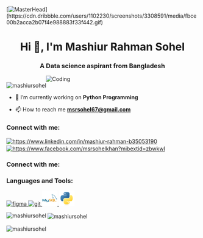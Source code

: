 [![MasterHead](https://1.bp.blogspot.com/-7A4WynwLsM...)](https://cdn.dribbble.com/users/1102230/screenshots/3308591/media/fbce00b2acca2b07f4e988883f33f442.gif)
<h1 align="center">Hi 👋, I'm Mashiur Rahman Sohel</h1>
<h3 align="center">A Data science aspirant from Bangladesh</h3>
<img align="right" alt="Coding" width="400" src=https://cdn.dribbble.com/users/1102230/screenshots/3308591/media/fbce00b2acca2b07f4e988883f33f442.gif

<p align="left"> <img src="https://komarev.com/ghpvc/?username=mashiursohel&label=Profile%20views&color=0e75b6&style=flat" alt="mashiursohel" /> </p>

- 🔭 I’m currently working on **Python Programming**

- 📫 How to reach me **msrsohel67@gmail.com**

<h3 align="left">Connect with me:</h3>
<p align="left">
<a href="https://linkedin.com/in/https://www.linkedin.com/in/mashiur-rahman-b35053190" target="blank"><img align="center" src="https://raw.githubusercontent.com/rahuldkjain/github-profile-readme-generator/master/src/images/icons/Social/linked-in-alt.svg" alt="https://www.linkedin.com/in/mashiur-rahman-b35053190" height="30" width="40" /></a>
<a href="https://fb.com/https://www.facebook.com/msrsohelkhan?mibextid=zbwkwl" target="blank"><img align="center" src="https://raw.githubusercontent.com/rahuldkjain/github-profile-readme-generator/master/src/images/icons/Social/facebook.svg" alt="https://www.facebook.com/msrsohelkhan?mibextid=zbwkwl" height="30" width="40" /></a>
</p>

<h3 align="left">Connect with me:</h3>
<p align="left">
</p>

<h3 align="left">Languages and Tools:</h3>
<p align="left"> <a href="https://www.figma.com/" target="_blank" rel="noreferrer"> <img src="https://www.vectorlogo.zone/logos/figma/figma-icon.svg" alt="figma" width="40" height="40"/> </a> <a href="https://git-scm.com/" target="_blank" rel="noreferrer"> <img src="https://www.vectorlogo.zone/logos/git-scm/git-scm-icon.svg" alt="git" width="40" height="40"/> </a> <a href="https://www.mysql.com/" target="_blank" rel="noreferrer"> <img src="https://raw.githubusercontent.com/devicons/devicon/master/icons/mysql/mysql-original-wordmark.svg" alt="mysql" width="40" height="40"/> </a> <a href="https://www.python.org" target="_blank" rel="noreferrer"> <img src="https://raw.githubusercontent.com/devicons/devicon/master/icons/python/python-original.svg" alt="python" width="40" height="40"/> </a> </p>

<p><img align="left" src="https://github-readme-stats.vercel.app/api/top-langs?username=mashiursohel&show_icons=true&locale=en&layout=compact" alt="mashiursohel" /></p>

<p>&nbsp;<img align="center" src="https://github-readme-stats.vercel.app/api?username=mashiursohel&show_icons=true&locale=en" alt="mashiursohel" /></p>

<p><img align="center" src="https://github-readme-streak-stats.herokuapp.com/?user=mashiursohel&" alt="mashiursohel" /></p>
